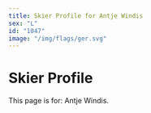 ```yaml
---
title: Skier Profile for Antje Windis
sex: "L"
id: "1047"
image: "/img/flags/ger.svg" 
---
```


# Skier Profile

This page is for: Antje Windis.
    